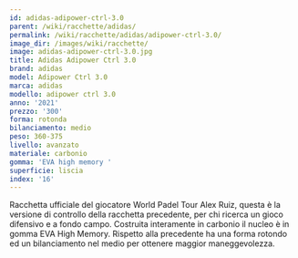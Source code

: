 ```yaml
---
id: adidas-adipower-ctrl-3.0
parent: /wiki/racchette/adidas/
permalink: /wiki/racchette/adidas/adipower-ctrl-3.0/
image_dir: /images/wiki/racchette/
image: adidas-adipower-ctrl-3.0.jpg
title: Adidas Adipower Ctrl 3.0
brand: adidas
model: Adipower Ctrl 3.0
marca: adidas
modello: adipower ctrl 3.0
anno: '2021'
prezzo: '300'
forma: rotonda
bilanciamento: medio
peso: 360-375
livello: avanzato
materiale: carbonio
gomma: 'EVA high memory '
superficie: liscia
index: '16'
---
```

Racchetta ufficiale del giocatore World Padel Tour Alex Ruiz, questa è la versione di controllo della racchetta precedente, per chi ricerca un gioco difensivo e a fondo campo. Costruita interamente in carbonio il nucleo è in gomma EVA High Memory. Rispetto alla precedente ha una forma rotondo ed un bilanciamento nel medio per ottenere maggior maneggevolezza.